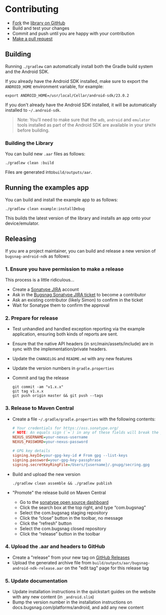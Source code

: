 # Contributing

* [Fork](https://help.github.com/articles/fork-a-repo) the
  [library on GitHub](https://github.com/bugsnag/bugsnag-android-ndk)
* Build and test your changes
* Commit and push until you are happy with your contribution
* [Make a pull request](https://help.github.com/articles/using-pull-requests)


## Building

Running `./gradlew` can automatically install both the Gradle build system
and the Android SDK.

If you already have the Android SDK installed, make sure to export the
`ANDROID_HOME` environment variable, for example:

```shell
export ANDROID_HOME=/usr/local/Cellar/android-sdk/23.0.2
```

If you don't already have the Android SDK installed, it will be automatically
installed to `~/.android-sdk`.

> Note: You'll need to make sure that the `adb`, `android` and `emulator` tools
> installed as part of the Android SDK are available in your `$PATH` before
> building.


### Building the Library

You can build new `.aar` files as follows:

```shell
./gradlew clean :build
```

Files are generated into`build/outputs/aar`.

## Running the examples app

You can build and install the example app to as follows:

```shell
./gradlew clean example:installDebug
```

This builds the latest version of the library and installs an app onto your
device/emulator.

## Releasing

If you are a project maintainer, you can build and release a new version of
`bugsnag-android-ndk` as follows:

### 1. Ensure you have permission to make a release

This process is a little ridiculous...

-   Create a [Sonatype JIRA](https://issues.sonatype.org) account
-   Ask in the [Bugsnag Sonatype JIRA ticket](https://issues.sonatype.org/browse/OSSRH-5533) to become a contributor
-   Ask an existing contributor (likely Simon) to confirm in the ticket
-   Wait for Sonatype them to confirm the approval

### 2. Prepare for release

-   Test unhandled and handled exception reporting via the example application,
    ensuring both kinds of reports are sent.
-   Ensure that the native API headers (in src/main/assets/include) are in sync
    with the implementation/private headers.
-   Update the `CHANGELOG` and `README.md` with any new features
-   Update the version numbers in `gradle.properties`
-   Commit and tag the release

    ```shell
    git commit -am "v1.x.x"
    git tag v1.x.x
    git push origin master && git push --tags
    ```

### 3. Release to Maven Central

-   Create a file `~/.gradle/gradle.properties` with the following contents:

    ```ini
    # Your credentials for https://oss.sonatype.org/
    # NOTE: An equals sign (`=`) in any of these fields will break the parser
    NEXUS_USERNAME=your-nexus-username
    NEXUS_PASSWORD=your-nexus-password

    # GPG key details
    signing.keyId=your-gpg-key-id # From gpg --list-keys
    signing.password=your-gpg-key-passphrase
    signing.secretKeyRingFile=/Users/{username}/.gnupg/secring.gpg
    ```

-   Build and upload the new version

    ```shell
    ./gradlew clean assemble && ./gradlew publish
    ```

-   "Promote" the release build on Maven Central

    -   Go to the [sonatype open source dashboard](https://oss.sonatype.org/index.html#stagingRepositories)
    -   Click the search box at the top right, and type “com.bugsnag”
    -   Select the com.bugsnag staging repository
    -   Click the “close” button in the toolbar, no message
    -   Click the “refresh” button
    -   Select the com.bugsnag closed repository
    -   Click the “release” button in the toolbar

### 4. Upload the .aar and headers to GitHub

-   Create a "release" from your new tag on [GitHub Releases](https://github.com/bugsnag/bugsnag-android-ndk/releases)
-   Upload the generated archive file from `build/outputs/aar/bugsnag-android-ndk-release.aar` on the "edit tag" page for this release tag

### 5. Update documentation

-    Update installation instructions in the quickstart
     guides on the website with any new content (in `_android.slim`)
-    Bump the version number in the installation instructions on
     docs.bugsnag.com/platforms/android, and add any new content


